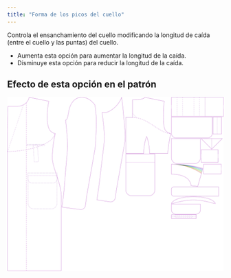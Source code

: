```yaml
---
title: "Forma de los picos del cuello"
---
```


Controla el ensanchamiento del cuello modificando la longitud de caída (entre el cuello y las puntas) del cuello.

- Aumenta esta opción para aumentar la longitud de la caída.
- Disminuye esta opción para reducir la longitud de la caída.

## Efecto de esta opción en el patrón

![Esta imagen muestra el efecto de esta opción superponiendo varias variantes que tienen un valor diferente para esta opción](carlton_collarflare_sample.svg "Efecto de esta opción en el patrón")

